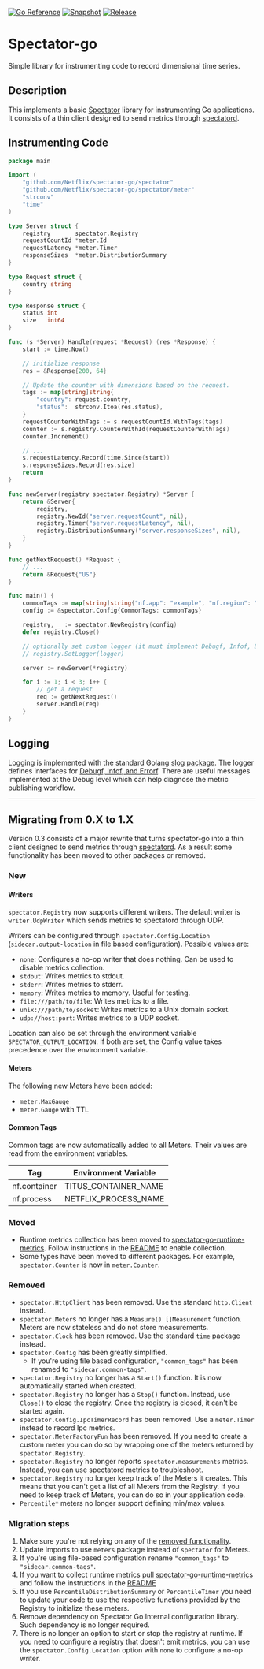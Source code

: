 [![Go Reference](https://pkg.go.dev/badge/github.com/Netflix/spectator-go.svg)](https://pkg.go.dev/github.com/Netflix/spectator-go)
[![Snapshot](https://github.com/Netflix/spectator-go/actions/workflows/snapshot.yml/badge.svg)](https://github.com/Netflix/spectator-go/actions/workflows/snapshot.yml)
[![Release](https://github.com/Netflix/spectator-go/actions/workflows/release.yml/badge.svg)](https://github.com/Netflix/spectator-go/actions/workflows/release.yml)

# Spectator-go

Simple library for instrumenting code to record dimensional time series.

## Description

This implements a basic [Spectator](https://github.com/Netflix/spectator) library for instrumenting Go applications.
It consists of a thin client designed to send metrics
through [spectatord](https://github.com/Netflix-Skunkworks/spectatord).

## Instrumenting Code

```go
package main

import (
	"github.com/Netflix/spectator-go/spectator"
	"github.com/Netflix/spectator-go/spectator/meter"
	"strconv"
	"time"
)

type Server struct {
	registry       spectator.Registry
	requestCountId *meter.Id
	requestLatency *meter.Timer
	responseSizes  *meter.DistributionSummary
}

type Request struct {
	country string
}

type Response struct {
	status int
	size   int64
}

func (s *Server) Handle(request *Request) (res *Response) {
	start := time.Now()

	// initialize response
	res = &Response{200, 64}

	// Update the counter with dimensions based on the request.
	tags := map[string]string{
		"country": request.country,
		"status":  strconv.Itoa(res.status),
	}
	requestCounterWithTags := s.requestCountId.WithTags(tags)
	counter := s.registry.CounterWithId(requestCounterWithTags)
	counter.Increment()

	// ...
	s.requestLatency.Record(time.Since(start))
	s.responseSizes.Record(res.size)
	return
}

func newServer(registry spectator.Registry) *Server {
	return &Server{
		registry,
		registry.NewId("server.requestCount", nil),
		registry.Timer("server.requestLatency", nil),
		registry.DistributionSummary("server.responseSizes", nil),
	}
}

func getNextRequest() *Request {
	// ...
	return &Request{"US"}
}

func main() {
	commonTags := map[string]string{"nf.app": "example", "nf.region": "us-west-1"}
	config := &spectator.Config{CommonTags: commonTags}

	registry, _ := spectator.NewRegistry(config)
	defer registry.Close()

	// optionally set custom logger (it must implement Debugf, Infof, Errorf)
	// registry.SetLogger(logger)

	server := newServer(*registry)

	for i := 1; i < 3; i++ {
		// get a request
		req := getNextRequest()
		server.Handle(req)
	}
}
```

## Logging

Logging is implemented with the standard Golang [slog package](https://pkg.go.dev/log/slog). The logger
defines interfaces for [Debugf, Infof, and Errorf](./spectator/logger/logger.go). There are useful messages
implemented at the Debug level which can help diagnose the metric publishing workflow.

---

## Migrating from 0.X to 1.X

Version 0.3 consists of a major rewrite that turns spectator-go into a thin client designed to send metrics through
[spectatord](https://github.com/Netflix-Skunkworks/spectatord). As a result some functionality has been moved to other
packages or removed.

### New

#### Writers

`spectator.Registry` now supports different writers. The default writer is `writer.UdpWriter` which sends metrics
to spectatord through UDP.

Writers can be configured through `spectator.Config.Location` (`sidecar.output-location` in file based configuration).
Possible values are:

- `none`: Configures a no-op writer that does nothing. Can be used to disable metrics collection.
- `stdout`: Writes metrics to stdout.
- `stderr`: Writes metrics to stderr.
- `memory`: Writes metrics to memory. Useful for testing.
- `file:///path/to/file`: Writes metrics to a file.
- `unix:///path/to/socket`: Writes metrics to a Unix domain socket.
- `udp://host:port`: Writes metrics to a UDP socket.

Location can also be set through the environment variable `SPECTATOR_OUTPUT_LOCATION`. If both are set, the Config value
takes precedence over the environment variable.

#### Meters

The following new Meters have been added:

- `meter.MaxGauge`
- `meter.Gauge` with TTL

#### Common Tags

Common tags are now automatically added to all Meters. Their values are read from the environment variables.

| Tag          | Environment Variable |
|--------------|----------------------|
| nf.container | TITUS_CONTAINER_NAME |
| nf.process   | NETFLIX_PROCESS_NAME |

### Moved

- Runtime metrics collection has been moved
  to [spectator-go-runtime-metrics](https://github.com/Netflix/spectator-go-runtime-metrics). Follow instructions in
  the [README](https://github.com/Netflix/spectator-go-runtime-metrics) to enable
  collection.
- Some types have been moved to different packages. For example, `spectator.Counter` is now in `meter.Counter`.

### Removed

- `spectator.HttpClient` has been removed. Use the standard `http.Client` instead.
- `spectator.Meter`s no longer has a `Measure() []Measurement` function. Meters are now stateless and do not store
  measurements.
- `spectator.Clock` has been removed. Use the standard `time` package instead.
- `spectator.Config` has been greatly simplified.
    - If you're using file based configuration, `"common_tags"` has been renamed to `"sidecar.common-tags"`.
- `spectator.Registry` no longer has a `Start()` function. It is now automatically started when created.
- `spectator.Registry` no longer has a `Stop()` function. Instead, use `Close()` to close the registry. Once the
  registry
  is closed, it can't be started again.
- `spectator.Config.IpcTimerRecord` has been removed. Use a `meter.Timer` instead to record Ipc metrics.
- `spectator.MeterFactoryFun` has been removed. If you need to create a custom meter you can do so by wrapping one of
  the meters returned by `spectator.Registry`.
- `spectator.Registry` no longer reports `spectator.measurements` metrics. Instead, you can use spectatord metrics to
  troubleshoot.
- `spectator.Registry` no longer keep track of the Meters it creates. This means that you can't get a list of all Meters
  from the Registry. If you need to keep track of Meters, you can do so in your application code.
- `Percentile*` meters no longer support defining min/max values.

### Migration steps

1. Make sure you're not relying on any of the [removed functionality](#removed).
2. Update imports to use `meters` package instead of `spectator` for Meters.
3. If you're using file-based configuration rename `"common_tags"` to `"sidecar.common-tags"`.
4. If you want to collect runtime metrics
   pull [spectator-go-runtime-metrics](https://github.com/Netflix/spectator-go-runtime-metrics) and follow the
   instructions in the
   [README](https://github.com/Netflix/spectator-go-runtime-metrics)
5. If you use `PercentileDistributionSummary` or `PercentileTimer` you need to update your code to use the respective
   functions provided by the Registry to initialize these meters.
6. Remove dependency on Spectator Go Internal configuration library. Such dependency is no longer required.
7. There is no longer an option to start or stop the registry at runtime. If you need to configure a registry that
   doesn't emit metrics, you can use the `spectator.Config.Location` option with `none` to configure a no-op writer.

